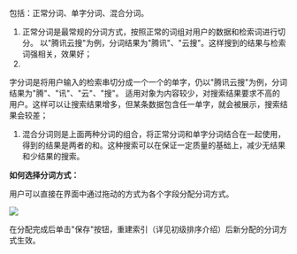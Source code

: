 包括：正常分词、单字分词、混合分词。

1. 正常分词是最常规的分词方式，按照正常的词组对用户的数据和检索词进行切分。 以"腾讯云搜"为例，分词结果为"腾讯"、"云搜"。这样搜到的结果与检索词强相关，效果好；
1. 
字分词是将用户输入的检索串切分成一个一个的单字，仍以"腾讯云搜"为例，分词结果为"腾"、"讯"、"云"、"搜"。 适用对象为内容较少，对搜索结果要求不高的用户。这样可以让搜索结果增多，但某条数据包含任一单字，就会被展示，搜索结果会较差；

1. 混合分词则是上面两种分词的组合，将正常分词和单字分词结合在一起使用，得到的结果是两者的和。这种搜索可以在保证一定质量的基础上，减少无结果和少结果的搜索。

**如何选择分词方式：**

用户可以直接在界面中通过拖动的方式为各个字段分配分词方式。

![](//mccdn.qcloud.com/img5698f3fa63d6f.png)

在分配完成后单击"保存"按钮，重建索引（详见初级排序介绍）后新分配的分词方式生效。
